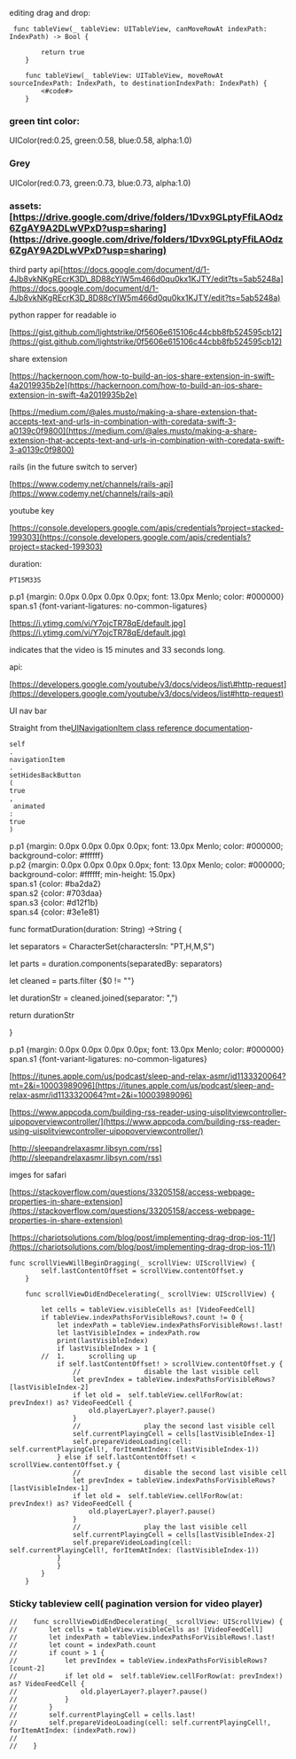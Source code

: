 editing drag and drop:

```
 func tableView(_ tableView: UITableView, canMoveRowAt indexPath: IndexPath) -> Bool {

        return true
    }

    func tableView(_ tableView: UITableView, moveRowAt sourceIndexPath: IndexPath, to destinationIndexPath: IndexPath) {
        <#code#>
    }
```

### green tint color:

UIColor\(red:0.25, green:0.58, blue:0.58, alpha:1.0\)

### Grey

UIColor\(red:0.73, green:0.73, blue:0.73, alpha:1.0\)

### assets: [https://drive.google.com/drive/folders/1Dvx9GLptyFfiLAOdz6ZgAY9A2DLwVPxD?usp=sharing](https://drive.google.com/drive/folders/1Dvx9GLptyFfiLAOdz6ZgAY9A2DLwVPxD?usp=sharing)

third party api[https://docs.google.com/document/d/1-4Jb8vkNKgREcrK3D\_8D88cYIW5m466d0qu0kx1KJTY/edit?ts=5ab5248a](https://docs.google.com/document/d/1-4Jb8vkNKgREcrK3D_8D88cYIW5m466d0qu0kx1KJTY/edit?ts=5ab5248a)

python rapper for readable io

[https://gist.github.com/lightstrike/0f5606e615106c44cbb8fb524595cb12](https://gist.github.com/lightstrike/0f5606e615106c44cbb8fb524595cb12)

share extension

[https://hackernoon.com/how-to-build-an-ios-share-extension-in-swift-4a2019935b2e](https://hackernoon.com/how-to-build-an-ios-share-extension-in-swift-4a2019935b2e)

[https://medium.com/@ales.musto/making-a-share-extension-that-accepts-text-and-urls-in-combination-with-coredata-swift-3-a0139c0f9800](https://medium.com/@ales.musto/making-a-share-extension-that-accepts-text-and-urls-in-combination-with-coredata-swift-3-a0139c0f9800)

rails \(in the future switch to server\)

[https://www.codemy.net/channels/rails-api](https://www.codemy.net/channels/rails-api)

youtube key

[https://console.developers.google.com/apis/credentials?project=stacked-199303](https://console.developers.google.com/apis/credentials?project=stacked-199303)

duration:

`PT15M33S`

p.p1 {margin: 0.0px 0.0px 0.0px 0.0px; font: 13.0px Menlo; color: \#000000}  
span.s1 {font-variant-ligatures: no-common-ligatures}

[https://i.ytimg.com/vi/Y7ojcTR78qE/default.jpg](https://i.ytimg.com/vi/Y7ojcTR78qE/default.jpg)

indicates that the video is 15 minutes and 33 seconds long.

api:

[https://developers.google.com/youtube/v3/docs/videos/list\#http-request](https://developers.google.com/youtube/v3/docs/videos/list#http-request)

UI nav bar

Straight from the[UINavigationItem class reference documentation](https://developer.apple.com/library/ios/documentation/UIKit/Reference/UINavigationItem_Class/index.html#//apple_ref/occ/instm/UINavigationItem/setHidesBackButton:animated:)-

```
self
.
navigationItem
.
setHidesBackButton
(
true
,
 animated
:
true
)
```

p.p1 {margin: 0.0px 0.0px 0.0px 0.0px; font: 13.0px Menlo; color: \#000000; background-color: \#ffffff}  
p.p2 {margin: 0.0px 0.0px 0.0px 0.0px; font: 13.0px Menlo; color: \#000000; background-color: \#ffffff; min-height: 15.0px}  
span.s1 {color: \#ba2da2}  
span.s2 {color: \#703daa}  
span.s3 {color: \#d12f1b}  
span.s4 {color: \#3e1e81}

func formatDuration\(duration: String\) -&gt;String {

let separators = CharacterSet\(charactersIn: "PT,H,M,S"\)

let parts = duration.components\(separatedBy: separators\)

let cleaned = parts.filter {$0 != ""}

let durationStr = cleaned.joined\(separator: ","\)

return durationStr

}

p.p1 {margin: 0.0px 0.0px 0.0px 0.0px; font: 13.0px Menlo; color: \#000000}  
span.s1 {font-variant-ligatures: no-common-ligatures}

[https://itunes.apple.com/us/podcast/sleep-and-relax-asmr/id1133320064?mt=2&i=10003989096](https://itunes.apple.com/us/podcast/sleep-and-relax-asmr/id1133320064?mt=2&i=10003989096)

[https://www.appcoda.com/building-rss-reader-using-uisplitviewcontroller-uipopoverviewcontroller/](https://www.appcoda.com/building-rss-reader-using-uisplitviewcontroller-uipopoverviewcontroller/)

[http://sleepandrelaxasmr.libsyn.com/rss](http://sleepandrelaxasmr.libsyn.com/rss)

imges for safari

[https://stackoverflow.com/questions/33205158/access-webpage-properties-in-share-extension](https://stackoverflow.com/questions/33205158/access-webpage-properties-in-share-extension)

[https://chariotsolutions.com/blog/post/implementing-drag-drop-ios-11/](https://chariotsolutions.com/blog/post/implementing-drag-drop-ios-11/)

```
func scrollViewWillBeginDragging(_ scrollView: UIScrollView) {
        self.lastContentOffset = scrollView.contentOffset.y
    }

    func scrollViewDidEndDecelerating(_ scrollView: UIScrollView) {

        let cells = tableView.visibleCells as! [VideoFeedCell]
        if tableView.indexPathsForVisibleRows?.count != 0 {
            let indexPath = tableView.indexPathsForVisibleRows!.last!
            let lastVisibleIndex = indexPath.row
            print(lastVisibleIndex)
            if lastVisibleIndex > 1 {
        //  1.      scrolling up
            if self.lastContentOffset! > scrollView.contentOffset.y {
                //                disable the last visible cell
                let prevIndex = tableView.indexPathsForVisibleRows?[lastVisibleIndex-2]
                if let old =  self.tableView.cellForRow(at: prevIndex!) as? VideoFeedCell {
                    old.playerLayer?.player?.pause()
                }
                //                play the second last visible cell
                self.currentPlayingCell = cells[lastVisibleIndex-1]
                self.prepareVideoLoading(cell: self.currentPlayingCell!, forItemAtIndex: (lastVisibleIndex-1))
            } else if self.lastContentOffset! < scrollView.contentOffset.y {
                //                disable the second last visible cell
                let prevIndex = tableView.indexPathsForVisibleRows?[lastVisibleIndex-1]
                if let old =  self.tableView.cellForRow(at: prevIndex!) as? VideoFeedCell {
                    old.playerLayer?.player?.pause()
                }
                //                play the last visible cell
                self.currentPlayingCell = cells[lastVisibleIndex-2]
                self.prepareVideoLoading(cell: self.currentPlayingCell!, forItemAtIndex: (lastVisibleIndex-1))
            }
            }
        }
    }
```

### Sticky tableview cell\( pagination version for video player\)

```
//    func scrollViewDidEndDecelerating(_ scrollView: UIScrollView) {
//        let cells = tableView.visibleCells as! [VideoFeedCell]
//        let indexPath = tableView.indexPathsForVisibleRows!.last!
//        let count = indexPath.count
//        if count > 1 {
//            let prevIndex = tableView.indexPathsForVisibleRows?[count-2]
//            if let old =  self.tableView.cellForRow(at: prevIndex!) as? VideoFeedCell {
//                old.playerLayer?.player?.pause()
//            }
//        }
//        self.currentPlayingCell = cells.last!
//        self.prepareVideoLoading(cell: self.currentPlayingCell!, forItemAtIndex: (indexPath.row))
//
//    }
```



